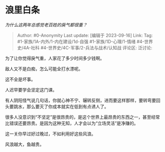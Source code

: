 # 浪里白条
*为什么这两年总感觉老百姓的戾气都很重？*

> Author: #0-Anonymity
> Last update: [编辑于 2023-09-16]
> Link:
> Tag: #1-家族/1A-内外/1-内在建设/1d-自强  #1-家族/1D-心理/1-情绪 #4-世界史/4A-社科 #4-世界史/4C-军事/2-兵法与战术/认知战 
> 评论区:
> 泛讨论:

为了让你觉得戾气重，人家花了多少时间多少钱啊。

敌人又不是白痴，怎么可能全打水漂呢。

这不全是坏事。

人迟早要学会坚定这门课。

有人阴阳怪气说几句话，你就心神不宁、辗转反侧，进而要这样那样，要转弯要回头要跳水，那么要灭了你成本就实在低到有点诱人了。

很多人没意识到“不坚定”是很昂贵的，是这个世界上最昂贵的东西之一，甚至经常比错误还要昂贵。是因为这种无知，人才会以为“立场灵活”是净赚的。

这一关你早过好过晚过，不如利用好这些风浪。

风浪越大，鱼越贵。
